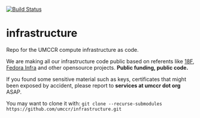 [![Build Status](https://travis-ci.org/umccr/infrastructure.svg?branch=master)](https://travis-ci.org/umccr/infrastructure)

# infrastructure

Repo for the UMCCR compute infrastructure as code.

We are making all our infrastructure code public based on referents like [18F](https://github.com/18F), [Fedora Infra](https://infrastructure.fedoraproject.org/cgit/ansible.git/tree/) and other opensource projects.  **Public funding, public code.**

If you found some sensitive material such as keys, certificates that might been exposed by accident, please report to **services at umccr dot org** ASAP.

You may want to clone it with: `git clone --recurse-submodules https://github.com/umccr/infrastructure.git`
